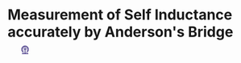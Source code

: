 #  Measurement of Self Inductance accurately by Anderson's Bridge  &nbsp; &nbsp; &nbsp; &nbsp; &nbsp; &nbsp; <img src="images/iitkgp.png" width="3%" />
